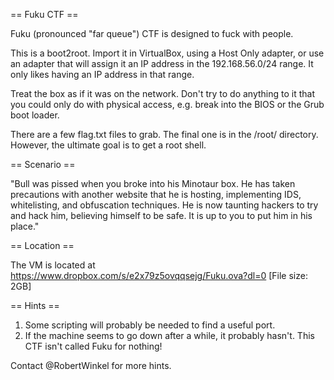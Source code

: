 == Fuku CTF ==

Fuku (pronounced "far queue") CTF is designed to fuck with people.

This is a boot2root. Import it in VirtualBox, using a Host Only adapter, or use an adapter that will assign it an IP address in the 192.168.56.0/24 range. It only likes having an IP address in that range.

Treat the box as if it was on the network. Don't try to do anything to it that you could only do with physical access, e.g. break into the BIOS or the Grub boot loader.

There are a few flag.txt files to grab. The final one is in the /root/ directory. However, the ultimate goal is to get a root shell.

== Scenario ==

"Bull was pissed when you broke into his Minotaur box. He has taken precautions with another website that he is hosting, implementing IDS, whitelisting, and obfuscation techniques. He is now taunting hackers to try and hack him, believing himself to be safe. It is up to you to put him in his place."

== Location ==

The VM is located at https://www.dropbox.com/s/e2x79z5ovqqsejg/Fuku.ova?dl=0 [File size: 2GB]

== Hints ==

1. Some scripting will probably be needed to find a useful port.
2. If the machine seems to go down after a while, it probably hasn't. This CTF isn't called Fuku for nothing!

Contact @RobertWinkel for more hints.
